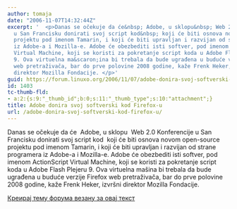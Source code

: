 ```yaml
---
author: tomaja
date: "2006-11-07T14:32:44Z"
excerpt: '  <p>Danas se očekuje da će&nbsp; Adobe, u sklopu&nbsp; Web 2.0 Konferencije
  u San Francisku donirati svoj script kod&nbsp; koji će biti osnova novom open-source
  projektu pod imenom Tamarin, i koji će biti upravljan i razvijan od strane programera
  iz Adobe-a i Mozilla-e. Adobe će obezbediti isti softver, pod imenom ActionScript
  Virtual Machine, koji se koristi za pokretanje script koda u Adobe Flash Plejeru
  9. Ova virtuelna ma&scaron;ina bi trebala da bude ugrađena u buduće verzije Firefox
  web pretraživača, bar do prve polovine 2008 godine, kaže Frenk Heker, izvr&scaron;ni
  direktor Mozilla Fondacije. </p>'
guid: https://forum.linuxo.org/2006/11/07/adobe-donira-svoj-softverski-kod-firefox-u/
id: 1403
tc-thumb-fld:
- a:2:{s:9:"_thumb_id";b:0;s:11:"_thumb_type";s:10:"attachment";}
title: Adobe donira svoj softverski kod Firefox-u
url: /adobe-donira-svoj-softverski-kod-firefox-u/
---
```

Danas se očekuje da će&nbsp; Adobe, u sklopu&nbsp; Web 2.0 Konferencije u San Francisku donirati svoj script kod&nbsp; koji će biti osnova novom open-source projektu pod imenom Tamarin, i koji će biti upravljan i razvijan od strane programera iz Adobe-a i Mozilla-e. Adobe će obezbediti isti softver, pod imenom ActionScript Virtual Machine, koji se koristi za pokretanje script koda u Adobe Flash Plejeru 9. Ova virtuelna ma&scaron;ina bi trebala da bude ugrađena u buduće verzije Firefox web pretraživača, bar do prve polovine 2008 godine, kaže Frenk Heker, izvr&scaron;ni direktor Mozilla Fondacije. 

<!--break-->

[Креирај тему форума везану за овај текст](https://linuxo.org/nova-tema-na-forumu/?se_pid=1403)
